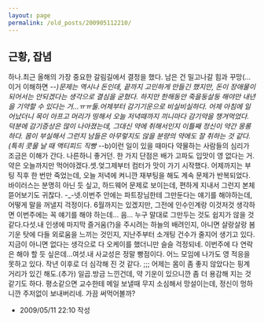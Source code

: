 ```yaml
---
layout: page
permalink: /old_posts/200905112210/
---
```


## 근황, 잡념

하나.최근 올해의 가장 중요한 갈림길에서 결정을 했다. 남은 건 밀고나갈 힘과 꾸망(...이거 이해하면 -_-)문제는 역시나 돈인데, 끝까지 고민하게 만들긴 했지만, 돈이 장애물이 되어서는 안되겠다는 생각으로 결심을 굳혔다. 하지만 한해동안 죽을둥살둥 해야만 내년을 기약할 수 있다는 거...ㅠㅠ둘.어제부터 감기기운으로 비실비실하다. 어제 아침에 일어났더니 목이 아프고 머리가 띵해서 오늘 저녁때까지 끼니마다 감기약을 챙겨먹었다. 덕분에 감기증상은 많이 나아졌는데, 그대신 약에 취해서인지 이틀째 정신이 약간 몽롱하다. 몸이 부실해서 그런지 남들은 아무렇지도 않을 분량의 약에도 잘 취하는 것 같다. (특히 콧물 날 때 액티피드 직빵 -_-b)이런 일이 있을 때마다 약물하는 사람들의 심리가 조금은 이해가 간다. 나른하니 좋거던. 한 가지 단점은 배가 고파도 입맛이 영 없다는 거. 약은 오늘까지만 먹어야겠다.셋.엊그제부터 컴터가 맛이 가기 시작했다. 어제까지는 부팅 직후 한 번만 죽었는데, 오늘 저녁에 켜니깐 재부팅을 해도 계속 문제가 반복되었다. 바이러스는 분명히 아닌 듯 싶고, 하드웨어 문제로 보이는데, 편하게 지내서 그런지 본체 뜯어보기도 귀찮다. -_-넷.이번주 안에는 파트장님한테 그만둔다는 얘기를 해야하는데, 어떻게 말을 꺼낼지 걱정이다. 6월까지는 있겠지만, 그전에 인수인계랑 이것저것 생각하면 이번주에는 꼭 얘기를 해야 하는데... 음... 누구 말대로 그만두는 것도 쉽지가 않을 것 같다.다섯.내 인생에 마지막 즐거움(?)을 주시려는 하늘의 배려인지, 아니면 살랑살랑 봄기운 탓에 다들 외로움을 느끼는 것인지, 지난주부터 소개팅 건수가 줄지어 생기고 있다. 지금이 아니면 없다는 생각으로 다 오케이를 했더니만 슬슬 걱정되네. 이번주에 다 연락은 해야 할 듯 싶은데...여섯.내 사교성은 정말 빵점이다. 어느 모임에 나가도 영 적응을 못하고 있다. 작년 이후로 더 심각해 진 것 같다. ;;; 어제는 몸이 좀 좋지 않았다는 핑계거리가 있긴 해도.(추가) 일곱.방금 느낀건데, 약 기운이 있으니깐 좀 더 용감해 지는 것 같기도 하다. 평소같으면 교수한테 메일 보낼때 무지 소심해서 망설이는데, 정신이 멍하니깐 주저없이 보내버리네. 가끔 써먹어볼까?



- 2009/05/11 22:10 작성